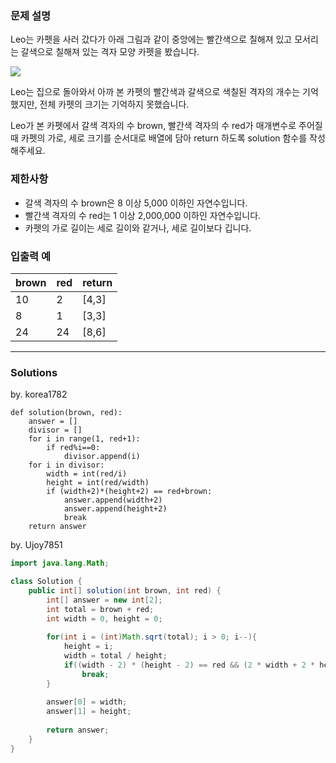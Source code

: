 ### 문제 설명

Leo는 카펫을 사러 갔다가 아래 그림과 같이 중앙에는 빨간색으로 칠해져 있고 모서리는 갈색으로 칠해져 있는 격자 모양 카펫을 봤습니다.

![](https://grepp-programmers.s3.amazonaws.com/files/ybm/7c94563a35/2ff27ac9-97d0-43a9-9cf8-a344b8e7912e.png)

Leo는 집으로 돌아와서 아까 본 카펫의 빨간색과 갈색으로 색칠된 격자의 개수는 기억했지만, 전체 카펫의 크기는 기억하지 못했습니다.

Leo가 본 카펫에서 갈색 격자의 수 brown, 빨간색 격자의 수 red가 매개변수로 주어질 때 카펫의 가로, 세로 크기를 순서대로 배열에 담아 return 하도록 solution 함수를 작성해주세요.


### 제한사항
* 갈색 격자의 수 brown은 8 이상 5,000 이하인 자연수입니다.
* 빨간색 격자의 수 red는 1 이상 2,000,000 이하인 자연수입니다.
* 카펫의 가로 길이는 세로 길이와 같거나, 세로 길이보다 깁니다.

### 입출력 예
|brown|red|return|
|--|--|--|
|10|2|[4,3]|
|8|1|[3,3]|
|24|24|[8,6]|

---
### Solutions

by. korea1782

```python3
def solution(brown, red):
    answer = []
    divisor = []
    for i in range(1, red+1):
        if red%i==0:
            divisor.append(i)
    for i in divisor:
        width = int(red/i)
        height = int(red/width)
        if (width+2)*(height+2) == red+brown:
            answer.append(width+2)
            answer.append(height+2)
            break
    return answer
```

by. Ujoy7851

```java
import java.lang.Math;

class Solution {
    public int[] solution(int brown, int red) {
        int[] answer = new int[2];
        int total = brown + red;
        int width = 0, height = 0;
        
        for(int i = (int)Math.sqrt(total); i > 0; i--){
            height = i;
            width = total / height;    
            if((width - 2) * (height - 2) == red && (2 * width + 2 * height - 4) == brown)
                break;
        }
        
        answer[0] = width;
        answer[1] = height;
        
        return answer;
    }
}
```